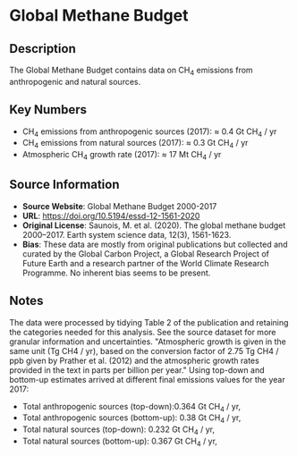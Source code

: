 
# Global Methane Budget

## Description
The Global Methane Budget contains data on CH<sub>4</sub> emissions from anthropogenic and natural sources.

## Key Numbers
* CH<sub>4</sub> emissions from anthropogenic sources (2017): ≈ 0.4 Gt CH<sub>4</sub> / yr
* CH<sub>4</sub> emissions from natural sources (2017): ≈ 0.3 Gt CH<sub>4</sub> / yr
* Atmospheric CH<sub>4</sub> growth rate (2017): ≈ 17 Mt CH<sub>4</sub> / yr

## Source Information
* **Source Website**: Global Methane Budget 2000-2017
* **URL**: https://doi.org/10.5194/essd-12-1561-2020
* **Original License**: Saunois, M. et al. (2020). The global methane budget 2000–2017. Earth system science data, 12(3), 1561-1623.
* **Bias**: These data are mostly from original publications but collected and curated by the Global Carbon Project, a Global Research Project of Future Earth and a research partner of the World Climate Research Programme. No inherent bias seems to be present.

## Notes
The data were processed by tidying Table 2 of the publication and retaining the categories needed for this analysis. See the source dataset for more granular information and uncertainties. "Atmospheric growth is given in the same unit (Tg CH4 / yr), based on the conversion factor of 2.75 Tg CH4 / ppb given by Prather et al. (2012) and the atmospheric growth rates provided in the text in parts per billion per year." Using top-down and bottom-up estimates arrived at different final emissions values for the year 2017:
* Total anthropogenic sources (top-down):0.364 Gt CH<sub>4</sub> / yr,
* Total anthropogenic sources (bottom-up): 0.38 Gt CH<sub>4</sub> / yr,
* Total natural sources (top-down): 0.232 Gt CH<sub>4</sub> / yr,
* Total natural sources (bottom-up): 0.367 Gt CH<sub>4</sub> / yr,
